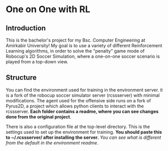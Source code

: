 # One on One with RL

## Introduction

This is the bachelor's project for my Bsc. Computer Engineering at Amirkabir University! My goal is to use a variety of different Reinforcement Learning algorithms, in order to solve the "penalty" game mode of Robocup's 2D Soccer Simulation, where a one-on-one soccer scenario is played from a top-down view.

## Structure

You can find the environment used for training in the environment server. it is a fork of the robocup soccer simulator server (rcssserver) with minimal modifications. The agent used for the offensive side runs on a fork of Pyrus2D, a project which allows python clients to interact with the rcssserver. **Each folder contains a readme, where you can see changes done from the original project**.

There is also a configuration file at the top-level directory. This is the settings used to set up the environment for training. **You should paste this to ~/.rcssserver/ after installing the server.** *You can see what is different from the default in the environment readme*.
